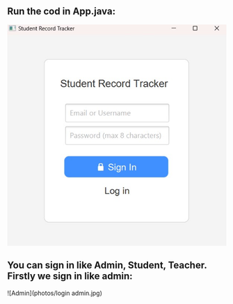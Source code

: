 ## Run the cod in App.java:
![App](photos/Login.jpg)


## You can sign in like Admin, Student, Teacher. Firstly we sign in like admin:
![Admin](photos/login admin.jpg)
